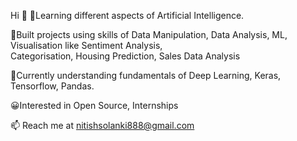 Hi 👋
📕Learning different aspects of Artificial Intelligence.

📁Built projects using skills of Data Manipulation, Data Analysis, ML, Visualisation like Sentiment Analysis, <br>
Categorisation, Housing Prediction, Sales Data Analysis

🧐Currently understanding fundamentals of Deep Learning, Keras, Tensorflow, Pandas.

😀Interested in Open Source, Internships


 📫 Reach me at nitishsolanki888@gmail.com
 

<!---
solankinitish/solankinitish is a ✨ special ✨ repository because its `README.md` (this file) appears on your GitHub profile.
You can click the Preview link to take a look at your changes.
--->
